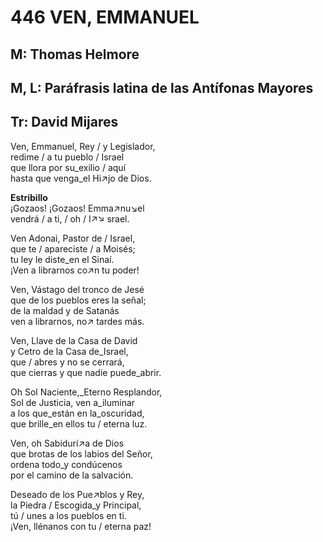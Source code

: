# 446 VEN, EMMANUEL

## M: Thomas Helmore
## M, L: Paráfrasis latina de las Antífonas Mayores
## Tr: David Mijares

Ven, Emmanuel, Rey / y Legislador,  
redime / a tu pueblo / Israel  
que llora por su_exilio / aquí  
hasta que venga_el Hi↗jo de Dios.  

**Estribillo**  
¡Gozaos! ¡Gozaos! Emma↗nu↘el  
vendrá / a ti, / oh / I↗↘ srael.  

Ven Adonai, Pastor de / Israel,  
que te / apareciste / a Moisés;  
tu ley le diste_en el Sinaí.  
¡Ven a librarnos co↗n tu poder!  

Ven, Vástago del tronco de Jesé  
que de los pueblos eres la señal;  
de la maldad y de Satanás  
ven a librarnos, no↗ tardes más.  

Ven, Llave de la Casa de David  
y Cetro de la Casa de_Israel,  
que / abres y no se cerrará,  
que cierras y que nadie puede_abrir.  

Oh Sol Naciente,_Eterno Resplandor,  
Sol de Justicia, ven a_iluminar  
a los que_están en la_oscuridad,  
que brille_en ellos tu / eterna luz.  

Ven, oh Sabidurí↗a de Dios  
que brotas de los labios del Señor,  
ordena todo_y condúcenos  
por el camino de la salvación.  

Deseado de los Pue↗blos y Rey,  
la Piedra / Escogida_y Principal,  
tú / unes a los pueblos en ti.  
¡Ven, llénanos con tu / eterna paz!  

